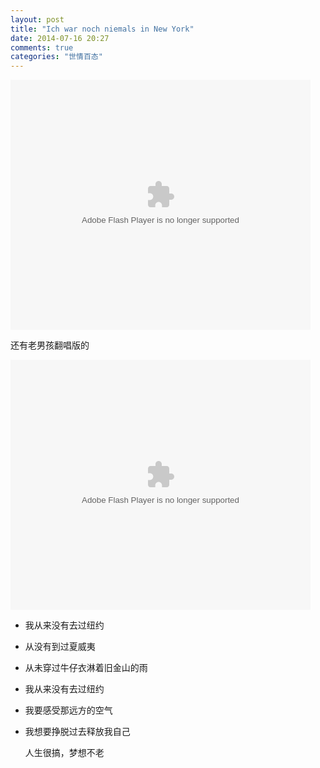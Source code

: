 ```yaml
---
layout: post
title: "Ich war noch niemals in New York"
date: 2014-07-16 20:27
comments: true
categories: "世情百态"
---
```


<embed src="http://player.youku.com/player.php/Type/Folder/Fid/22542683/Ob/1/sid/XMTgzNjkyMzA0/v.swf" quality="high" width="480" height="400" align="middle" allowScriptAccess="always" allowFullScreen="true" mode="transparent" type="application/x-shockwave-flash"></embed>

  还有老男孩翻唱版的
  
<!--more-->

<embed src="http://player.youku.com/player.php/Type/Folder/Fid/22542683/Ob/1/sid/XNzQxNTIyNDk2/v.swf" quality="high" width="480" height="400" align="middle" allowScriptAccess="always" allowFullScreen="true" mode="transparent" type="application/x-shockwave-flash"></embed>


- 我从来没有去过纽约
- 从没有到过夏威夷
- 从未穿过牛仔衣淋着旧金山的雨
- 我从来没有去过纽约
- 我要感受那远方的空气
- 我想要挣脱过去释放我自己
  

  人生很搞，梦想不老


